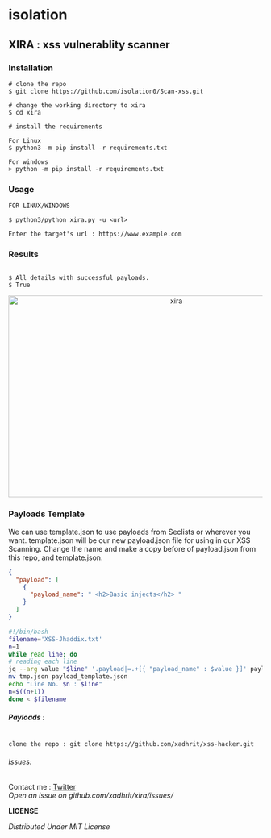 # isolation
## XIRA : xss vulnerablity scanner 


### Installation

```console
# clone the repo
$ git clone https://github.com/isolation0/Scan-xss.git

# change the working directory to xira
$ cd xira

# install the requirements
 
For Linux
$ python3 -m pip install -r requirements.txt

For windows
> python -m pip install -r requirements.txt
```

### Usage

```console
FOR LINUX/WINDOWS

$ python3/python xira.py -u <url>

Enter the target's url : https://www.example.com
```


### Results

```console

$ All details with successful payloads.
$ True
```

<p align=center>
<img src="img/xira.png"  height="400px" width="650px" alt="xira" />
</p>


### Payloads Template
We can use template.json to use payloads from Seclists or wherever you want. template.json will be our new payload.json file for using in our XSS Scanning. Change the name and make a copy before of payload.json from this repo, and template.json.
```json
{
  "payload": [
    {
      "payload_name": " <h2>Basic injects</h2> "
    }
  ]
}
```
```bash
#!/bin/bash
filename='XSS-Jhaddix.txt'
n=1
while read line; do
# reading each line
jq --arg value "$line" '.payload|=.+[{ "payload_name" : $value }]' payload_template.json >tmp.json
mv tmp.json payload_template.json
echo "Line No. $n : $line"
n=$((n+1))
done < $filename
```

##### Payloads :

```console

clone the repo : git clone https://github.com/xadhrit/xss-hacker.git

```
###### Issues:
Contact me : <a href= "https://twitter.com/xadhrit">Twitter</a>
<br />
*Open an issue on github.com/xadhrit/xira/issues/*

**LICENSE**

*Distributed Under MIT License*

